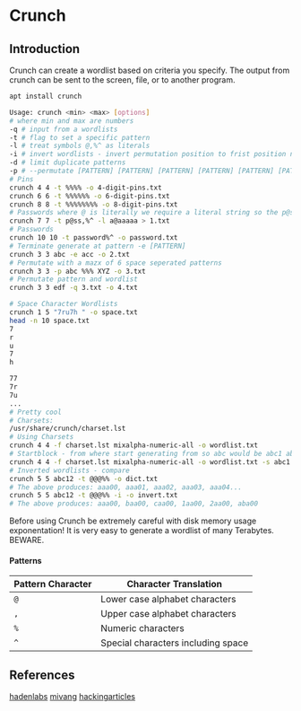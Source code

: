 # Crunch

## Introduction

Crunch can create a wordlist based on criteria you specify. The output from crunch can be sent to the screen, file, or to another program.

```bash
apt install crunch
```

```bash
Usage: crunch <min> <max> [options]
# where min and max are numbers
-q # input from a wordlists
-t # flag to set a specific pattern 
-l # treat symbols @,%^ as literals
-i # invert wordlists - invert permutation position to frist position not last
-d # limit duplicate patterns
-p # --permutate [PATTERN] [PATTERN] [PATTERN] [PATTERN] [PATTERN] [PATTERN] - max is 6
# Pins
crunch 4 4 -t %%%% -o 4-digit-pins.txt
crunch 6 6 -t %%%%%% -o 6-digit-pins.txt
crunch 8 8 -t %%%%%%%% -o 8-digit-pins.txt
# Passwords where @ is literally we require a literal string so the p@ss[PATTERN] is generated
crunch 7 7 -t p@ss,%^ -l a@aaaaa > 1.txt
# Passwords
crunch 10 10 -t password%^ -o password.txt
# Terminate generate at pattern -e [PATTERN]
crunch 3 3 abc -e acc -o 2.txt
# Permutate with a mazx of 6 space seperated patterns
crunch 3 3 -p abc %%% XYZ -o 3.txt
# Permutate pattern and wordlist
crunch 3 3 edf -q 3.txt -o 4.txt

# Space Character Wordlists
crunch 1 5 "7ru7h " -o space.txt
head -n 10 space.txt
7
r
u
7
h

77
7r
7u
...
# Pretty cool
# Charsets:
/usr/share/crunch/charset.lst
# Using Charsets
crunch 4 4 -f charset.lst mixalpha-numeric-all -o wordlist.txt
# Startblock - from where start generating from so abc would be abc1 abc2 abc3...
crunch 4 4 -f charset.lst mixalpha-numeric-all -o wordlist.txt -s abc1
# Inverted wordlists - compare 
crunch 5 5 abc12 -t @@@%% -o dict.txt
# The above produces: aaa00, aaa01, aaa02, aaa03, aaa04...
crunch 5 5 abc12 -t @@@%% -i -o invert.txt
# The above produces: aaa00, baa00, caa00, 1aa00, 2aa00, aba00


```
Before using Crunch be extremely careful with disk memory usage exponentation! It is very easy to generate a wordlist of many Terabytes. BEWARE.

#### Patterns
Pattern Character | Character Translation
---  | ---
`@` | Lower case alphabet characters
`,` | Upper case alphabet characters
`%` | Numeric characters
`^` | Special characters including space



## References

[hadenlabs](https://github.com/hadenlabs/cheatsheet/blob/develop/crunch)
[mivang](https://github.com/mivang/cheatsheets/blob/master/crunch)
[hackingarticles](https://www.hackingarticles.in/a-detailed-guide-on-crunch/)
